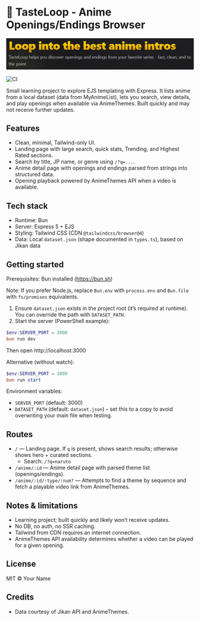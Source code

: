 # 🍜 TasteLoop - Anime Openings/Endings Browser
![Header](.github/header.png)

![CI](https://github.com/unloopedmido/tasteloop/actions/workflows/ci.yml/badge.svg)

Small learning project to explore EJS templating with Express. It lists anime from a local dataset (data from MyAnimeList), lets you search, view details, and play openings when available via AnimeThemes. Built quickly and may not receive further updates.

## Features
- Clean, minimal, Tailwind-only UI.
- Landing page with large search, quick stats, Trending, and Highest Rated sections.
- Search by title, JP name, or genre using `/?q=...`.
- Anime detail page with openings and endings parsed from strings into structured data.
- Opening playback powered by AnimeThemes API when a video is available.

## Tech stack
- Runtime: Bun
- Server: Express 5 + EJS
- Styling: Tailwind CSS (CDN `@tailwindcss/browser@4`)
- Data: Local `dataset.json` (shape documented in `types.ts`), based on Jikan data

## Getting started

Prerequisites: Bun installed (https://bun.sh)

Note: If you prefer Node.js, replace `Bun.env` with `process.env` and `Bun.file` with `fs/promises` equivalents.

1) Ensure `dataset.json` exists in the project root (it’s required at runtime). You can override the path with `DATASET_PATH`.
2) Start the server (PowerShell example):

```powershell
$env:SERVER_PORT = 3000
bun run dev
```

Then open http://localhost:3000

Alternative (without watch):

```powershell
$env:SERVER_PORT = 3000
bun run start
```

Environment variables:
- `SERVER_PORT` (default: 3000)
- `DATASET_PATH` (default: `dataset.json`) – set this to a copy to avoid overwriting your main file when testing.

## Routes
- `/` — Landing page. If `q` is present, shows search results; otherwise shows hero + curated sections.
	- Search: `/?q=naruto`
- `/anime/:id` — Anime detail page with parsed theme list (openings/endings).
- `/anime/:id/:type/:num?` — Attempts to find a theme by sequence and fetch a playable video link from AnimeThemes.

## Notes & limitations
- Learning project; built quickly and likely won’t receive updates.
- No DB, no auth, no SSR caching.
- Tailwind from CDN requires an internet connection.
- AnimeThemes API availability determines whether a video can be played for a given opening.

## License

MIT © Your Name

## Credits
- Data courtesy of Jikan API and AnimeThemes.
